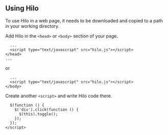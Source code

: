 ## Using Hilo

To use Hilo in a web page, it needs to be downloaded and copied 
to a path in your working directory.

Add Hilo in the `<head>` or `<body>` section of your page.

```<head>
  ...
  <script type="text/javascript" src="hilo.js"></script>
</head>
...
```

or

```<body>
  ...
  <script type="text/javascript" src="hilo.js"></script>
</body>
```

Create another `<script>` and write Hilo code there.

```<script>
  $(function () {
    $('div').click(function () {
      $(this).toggle();
    });
  });
</script>
```
